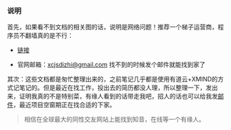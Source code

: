 ### 说明

首先，如果看不到文档的相关图的话，说明是网络问题！推荐一个梯子运营商，程序员不翻墙真的是不行：

* [链接](https://www.windsky.xyz/)

* 官网邮箱：[xcjsdizhi@gmail.com](mailto:xcjsdizhi@gmail.com)    找不到的时候发个邮件就能找到家了



其次：这些文档都是匆忙整理出来的，之前笔记几乎都是使用有道云+XMIND的方式记笔记的。但是最近在找工作，投出去的简历都没人理，所以整理一下，发出来，证明我真的不是特别菜，有缘人看到的话带走我吧，招人的话也可以给我发[邮件](liuyf126@126.com)，最近项目空窗期正在找合适的下家。



> 相信在全球最大的同性交友网站上能找到知音，在线等一个有缘人。